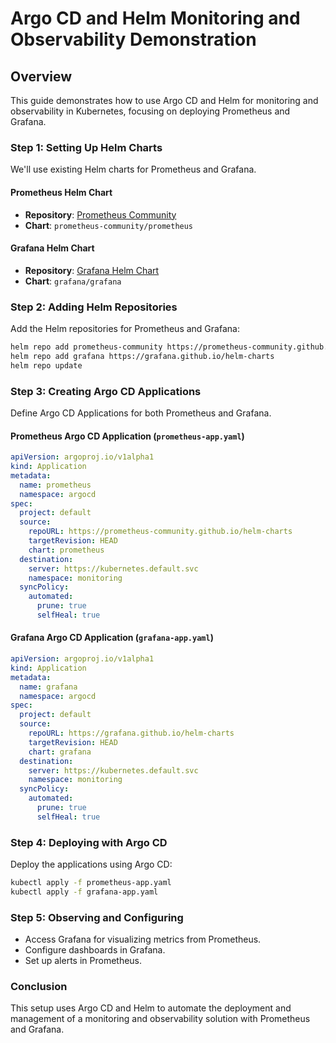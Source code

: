 
# Argo CD and Helm Monitoring and Observability Demonstration

## Overview
This guide demonstrates how to use Argo CD and Helm for monitoring and observability in Kubernetes, focusing on deploying Prometheus and Grafana.

### Step 1: Setting Up Helm Charts
We'll use existing Helm charts for Prometheus and Grafana.

#### Prometheus Helm Chart
- **Repository**: [Prometheus Community](https://github.com/prometheus-community/helm-charts)
- **Chart**: `prometheus-community/prometheus`

#### Grafana Helm Chart
- **Repository**: [Grafana Helm Chart](https://github.com/grafana/helm-charts)
- **Chart**: `grafana/grafana`

### Step 2: Adding Helm Repositories
Add the Helm repositories for Prometheus and Grafana:

```bash
helm repo add prometheus-community https://prometheus-community.github.io/helm-charts
helm repo add grafana https://grafana.github.io/helm-charts
helm repo update
```

### Step 3: Creating Argo CD Applications
Define Argo CD Applications for both Prometheus and Grafana.

#### Prometheus Argo CD Application (`prometheus-app.yaml`)
```yaml
apiVersion: argoproj.io/v1alpha1
kind: Application
metadata:
  name: prometheus
  namespace: argocd
spec:
  project: default
  source:
    repoURL: https://prometheus-community.github.io/helm-charts
    targetRevision: HEAD
    chart: prometheus
  destination:
    server: https://kubernetes.default.svc
    namespace: monitoring
  syncPolicy:
    automated:
      prune: true
      selfHeal: true
```

#### Grafana Argo CD Application (`grafana-app.yaml`)
```yaml
apiVersion: argoproj.io/v1alpha1
kind: Application
metadata:
  name: grafana
  namespace: argocd
spec:
  project: default
  source:
    repoURL: https://grafana.github.io/helm-charts
    targetRevision: HEAD
    chart: grafana
  destination:
    server: https://kubernetes.default.svc
    namespace: monitoring
  syncPolicy:
    automated:
      prune: true
      selfHeal: true
```

### Step 4: Deploying with Argo CD
Deploy the applications using Argo CD:

```bash
kubectl apply -f prometheus-app.yaml
kubectl apply -f grafana-app.yaml
```

### Step 5: Observing and Configuring
- Access Grafana for visualizing metrics from Prometheus.
- Configure dashboards in Grafana.
- Set up alerts in Prometheus.

### Conclusion
This setup uses Argo CD and Helm to automate the deployment and management of a monitoring and observability solution with Prometheus and Grafana.

